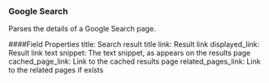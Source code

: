### Google Search
Parses the details of a Google Search page.

####Field Properties
    title: Search result title
    link: Result link
    displayed_link: Result link text
    snippet: The text snippet, as appears on the results page
    cached_page_link: Link to the cached results page
    related_pages_link: Link to the related pages if exists
